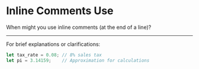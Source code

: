 # Inline Comments Use

When might you use inline comments (at the end of a line)?

---

For brief explanations or clarifications:
```rust
let tax_rate = 0.08; // 8% sales tax
let pi = 3.14159;    // Approximation for calculations
```
